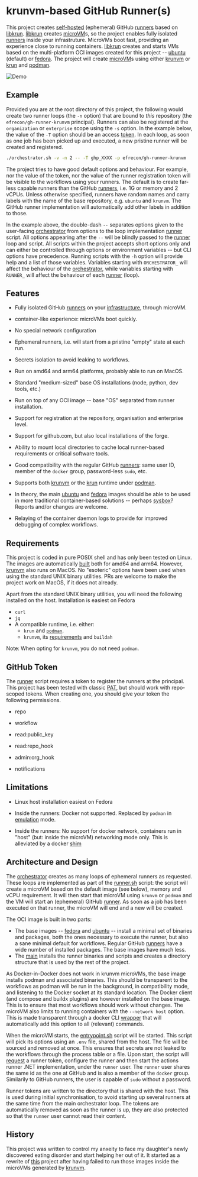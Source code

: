 # krunvm-based GitHub Runner(s)

This project creates [self-hosted][self] (ephemeral) GitHub [runners] based on
[libkrun]. [libkrun] creates [microVM]s, so the project enables fully isolated
[runners] inside your infrastruture. MicroVMs boot fast, providing an experience
close to running containers. [libkrun] creates and starts VMs based on the
multi-platform OCI images created for this project -- [ubuntu] (default) or
[fedora]. The project will create [microVM]s using either [krunvm] or
[krun][crun] and [podman].

![Demo](./demo/demo.gif)

  [self]: https://docs.github.com/en/actions/hosting-your-own-runners/managing-self-hosted-runners/about-self-hosted-runners
  [runners]: https://docs.github.com/en/actions/using-github-hosted-runners/about-github-hosted-runners/about-github-hosted-runners
  [libkrun]: https://github.com/containers/libkrun
  [krunvm]: https://github.com/containers/krunvm
  [microVM]: https://github.com/infracloudio/awesome-microvm
  [ubuntu]: https://github.com/efrecon/gh-runner-krunvm/pkgs/container/runner-krunvm-ubuntu
  [fedora]: https://github.com/efrecon/gh-runner-krunvm/pkgs/container/runner-krunvm-fedora
  [crun]: https://github.com/containers/crun
  [podman]: https://github.com/containers/podman

## Example

Provided you are at the root directory of this project, the following would
create two runner loops (the `-n` option) that are bound to *this* repository
(the `efrecon/gh-runner-krunvm` principal). Runners can also be registered at
the `organization` or `enterprise` scope using the `-s` option. In the example
below, the value of the `-T` option should be an access [token](#github-token).
In each loop, as soon as one job has been picked up and executed, a new pristine
runner will be created and registered.

```bash
./orchestrator.sh -v -n 2 -- -T ghp_XXXX -p efrecon/gh-runner-krunvm
```

The project tries to have good default options and behaviour. For example, nor
the value of the token, nor the value of the runner registration token will be
visible to the workflows using your runners. The default is to create far-less
capable runners than the GitHub [runners], i.e. 1G or memory and 2 vCPUs. Unless
otherwise specified, runners have random names and carry labels with the name of
the base repository, e.g. `ubuntu` and `krunvm`. The GitHub runner
implementation will automatically add other labels in addition to those.

In the example above, the double-dash `--` separates options given to the
user-facing [orchestrator] from options to the loop implementation [runner]
script. All options appearing after the `--` will be blindly passed to the
[runner] loop and script. All scripts within the project accepts short options
only and can either be controlled through options or environment variables --
but CLI options have precedence. Running scripts with the `-h` option will
provide help and a list of those variables. Variables starting with
`ORCHESTRATOR_` will affect the behaviour of the [orchestrator], while variables
starting with `RUNNER_` will affect the behaviour of each [runner] (loop).

  [orchestrator]: ./orchestrator.sh
  [runner]: ./runner.sh

## Features

+ Fully isolated GitHub [runners] on your [infrastructure][self], through
  microVM.
+ container-like experience: microVMs boot quickly.
+ No special network configuration
+ Ephemeral runners, i.e. will start from a pristine "empty" state at each run.
+ Secrets isolation to avoid leaking to workflows.
+ Run on amd64 and arm64 platforms, probably able to run on MacOS.
+ Standard "medium-sized" base OS installations (node, python, dev tools, etc.)
+ Run on top of any OCI image -- base "OS" separated from runner installation.
+ Support for registration at the repository, organisation and enterprise level.
+ Support for github.com, but also local installations of the forge.
+ Ability to mount local directories to cache local runner-based requirements or
  critical software tools.
+ Good compatibility with the regular GitHub [runners]: same user ID, member of
  the `docker` group, password-less `sudo`, etc.
+ Supports both [krunvm] or the [krun][crun] runtime under [podman].
+ In theory, the main [ubuntu] and [fedora] images should be able to be used in
  more traditional container-based solutions -- perhaps [sysbox]? Reports and/or
  changes are welcome.
+ Relaying of the container daemon logs to provide for improved debugging of
  complex workflows.

  [sysbox]: https://github.com/nestybox/sysbox

## Requirements

This project is coded in pure POSIX shell and has only been tested on Linux. The
images are automatically [built] both for amd64 and arm64. However, [krunvm]
also runs on MacOS. No "esoteric" options have been used when using the standard
UNIX binary utilities. PRs are welcome to make the project work on MacOS, if it
does not already.

Apart from the standard UNIX binary utilities, you will need the following
installed on the host. Installation is easiest on Fedora

+ `curl`
+ `jq`
+ A compatible runtime, i.e. either:
  + `krun` and [`podman`][podman].
  + `krunvm`, its [requirements] and `buildah`

Note: When opting for `krunvm`, you do not need `podman`.

  [built]: ./.github/workflows/ci.yml
  [requirements]: https://github.com/containers/krunvm#installation

## GitHub Token

The [runner] script requires a token to register the runners at the principal.
This project has been tested with classic [PAT], but should work with
repo-scoped tokens. When creating one, you should give your token the following
permissions.

+ repo
+ workflow
+ read:public_key
+ read:repo_hook
+ admin:org_hook
+ notifications

  [PAT]: https://docs.github.com/en/authentication/keeping-your-account-and-data-secure/managing-your-personal-access-tokens

## Limitations

+ Linux host installation easiest on Fedora
+ Inside the runners: Docker not supported. Replaced by `podman` in [emulation]
  mode.
+ Inside the runners: No support for docker network, containers run in "host"
  (but: inside the microVM) networking mode only. This is alleviated by a docker
  [shim](./base/docker.sh)

  [emulation]: https://docs.podman.io/en/latest/markdown/podman-system-service.1.html

## Architecture and Design

The [orchestrator] creates as many loops of ephemeral runners as requested.
These loops are implemented as part of the [runner.sh][runner] script: the
script will create a microVM based on the default image (see below), memory and
vCPU requirement. It will then start that microVM using `krunvm` or `podman` and
the VM will start an (ephemeral) GitHub [runner][self]. As soon as a job has
been executed on that runner, the microVM will end and a new will be created.

The OCI image is built in two parts:

+ The base images -- [fedora](./Dockerfile.base.fedora) and
  [ubuntu](./Dockerfile.base.ubuntu) -- install a minimal set of binaries and
  packages, both the ones necessary to execute the runner, but also a sane
  minimal default for workflows. Regular GitHub [runners] have a wide number of
  installed packages. The base images have much less.
+ The [main](./Dockerfile) installs the runner binaries and scripts and creates
  a directory structure that is used by the rest of the project.

As Docker-in-Docker does not work in krunvm microVMs, the base image installs
podman and associated binaries. This should be transparent to the workflows as
podman will be run in the background, in compatibility mode, and listening to
the Docker socket at its standard location. The Docker client (and compose and
buildx plugins) are however installed on the base image. This is to ensure that
most workflows should work without changes. The microVM also limits to running
containers with the `--network host` option. This is made transparent through a
docker CLI [wrapper](./base/docker.sh) that will automatically add this option
to all (relevant) commands.

When the microVM starts, the [entrypoint.sh](./runner/entrypoint.sh) script will
be started. This script will pick its options using an `.env` file, shared from
the host. The file will be sourced and removed at once. This ensures that
secrets are not leaked to the workflows through the process table or a file.
Upon start, the script will [request](./runner/token.sh) a runner token,
configure the runner and then start the actions runner .NET implementation,
under the `runner` user. The `runner` user shares the same id as the one at
GitHub and is also a member of the `docker` group. Similarily to GitHub runners,
the user is capable of `sudo` without a password.

Runner tokens are written to the directory that is shared with the host. This is
used during initial synchronisation, to avoid starting up several runners at the
same time from the main orchestrator loop. The tokens are automatically removed
as soon as the runner is up, they are also protected so that the `runner` user
cannot read their content.

## History

This project was written to control my anxeity to face my daughter's newly
discovered eating disorder and start helping her out of it. It started as a
rewrite of [this] project after having failed to run those images inside the
microVMs generated by [krunvm].

  [this]: https://github.com/myoung34/docker-github-actions-runner
